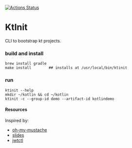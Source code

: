 [![Actions Status](https://github.com/pallavkothari/ktinit/workflows/CI/badge.svg)](https://github.com/pallavkothari/ktinit/actions)
# KtInit

CLI to bootstrap kt projects.

### build and install
```
brew install gradle 
make install        ## installs at /usr/local/bin/ktinit
```

### run 
```
ktinit --help
mkdir ~/kotlin && cd ~/kotlin
ktinit -c --group-id demo --artifact-id kotlindemo
```


#### Resources
Inspired by:
- [oh-my-mustache](https://github.com/ekino/oh-my-mustache)
- [slides](http://slides.com/ekino-leomillon/oh-my-mustache/)
- [jwtctl](https://github.com/leomillon/jwtctl)
